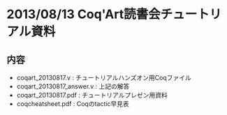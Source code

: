 # 2013/08/13 Coq'Art読書会チュートリアル資料## 内容* coqart_20130817.v : チュートリアルハンズオン用Coqファイル * coqart_20130817_answer.v : 上記の解答* coqart_20130817.pdf : チュートリアルプレゼン用資料* coqcheatsheet.pdf : Coqのtactic早見表